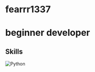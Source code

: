 # fearrr1337

# beginner developer

## Skills
![Python](https://img.shields.io/badge/python-3670A0?style=for-the-badge&logo=python&logoColor=ffdd54)
